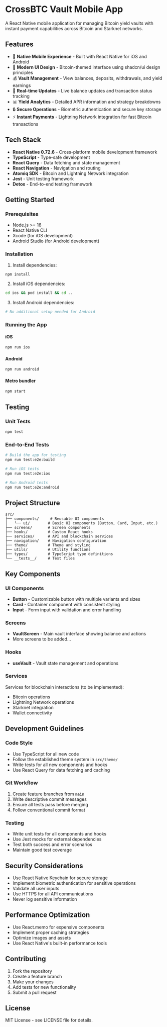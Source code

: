 # CrossBTC Vault Mobile App

A React Native mobile application for managing Bitcoin yield vaults with instant payment capabilities across Bitcoin and Starknet networks.

## Features

- 📱 **Native Mobile Experience** - Built with React Native for iOS and Android
- 🎨 **Modern UI Design** - Bitcoin-themed interface using shadcn/ui design principles
- 💰 **Vault Management** - View balances, deposits, withdrawals, and yield earnings
- 🔄 **Real-time Updates** - Live balance updates and transaction status tracking
- 📊 **Yield Analytics** - Detailed APR information and strategy breakdowns
- 🔒 **Secure Operations** - Biometric authentication and secure key storage
- ⚡ **Instant Payments** - Lightning Network integration for fast Bitcoin transactions

## Tech Stack

- **React Native 0.72.6** - Cross-platform mobile development framework
- **TypeScript** - Type-safe development
- **React Query** - Data fetching and state management
- **React Navigation** - Navigation and routing
- **Atomiq SDK** - Bitcoin and Lightning Network integration
- **Jest** - Unit testing framework
- **Detox** - End-to-end testing framework

## Getting Started

### Prerequisites

- Node.js >= 16
- React Native CLI
- Xcode (for iOS development)
- Android Studio (for Android development)

### Installation

1. Install dependencies:
```bash
npm install
```

2. Install iOS dependencies:
```bash
cd ios && pod install && cd ..
```

3. Install Android dependencies:
```bash
# No additional setup needed for Android
```

### Running the App

#### iOS
```bash
npm run ios
```

#### Android
```bash
npm run android
```

#### Metro bundler
```bash
npm start
```

## Testing

### Unit Tests
```bash
npm test
```

### End-to-End Tests
```bash
# Build the app for testing
npm run test:e2e:build

# Run iOS tests
npm run test:e2e:ios

# Run Android tests
npm run test:e2e:android
```

## Project Structure

```
src/
├── components/     # Reusable UI components
│   └── ui/        # Basic UI components (Button, Card, Input, etc.)
├── screens/       # Screen components
├── hooks/         # Custom React hooks
├── services/      # API and blockchain services
├── navigation/    # Navigation configuration
├── theme/         # Theme and styling
├── utils/         # Utility functions
├── types/         # TypeScript type definitions
└── __tests__/     # Test files
```

## Key Components

### UI Components

- **Button** - Customizable button with multiple variants and sizes
- **Card** - Container component with consistent styling
- **Input** - Form input with validation and error handling

### Screens

- **VaultScreen** - Main vault interface showing balance and actions
- More screens to be added...

### Hooks

- **useVault** - Vault state management and operations

### Services

Services for blockchain interactions (to be implemented):
- Bitcoin operations
- Lightning Network operations
- Starknet integration
- Wallet connectivity

## Development Guidelines

### Code Style

- Use TypeScript for all new code
- Follow the established theme system in `src/theme/`
- Write tests for all new components and hooks
- Use React Query for data fetching and caching

### Git Workflow

1. Create feature branches from `main`
2. Write descriptive commit messages
3. Ensure all tests pass before merging
4. Follow conventional commit format

### Testing

- Write unit tests for all components and hooks
- Use Jest mocks for external dependencies
- Test both success and error scenarios
- Maintain good test coverage

## Security Considerations

- Use React Native Keychain for secure storage
- Implement biometric authentication for sensitive operations
- Validate all user inputs
- Use HTTPS for all API communications
- Never log sensitive information

## Performance Optimization

- Use React.memo for expensive components
- Implement proper caching strategies
- Optimize images and assets
- Use React Native's built-in performance tools

## Contributing

1. Fork the repository
2. Create a feature branch
3. Make your changes
4. Add tests for new functionality
5. Submit a pull request

## License

MIT License - see LICENSE file for details.
